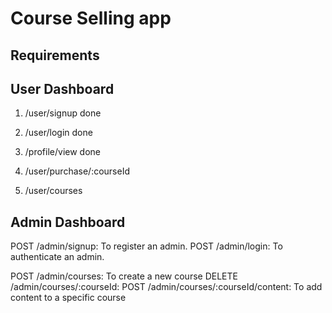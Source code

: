 # Course Selling app

## Requirements

## User Dashboard
1. /user/signup done
2. /user/login  done
3. /profile/view done

3. /user/purchase/:courseId  
4. /user/courses  



## Admin Dashboard

POST /admin/signup: To register an admin.
POST /admin/login: To authenticate an admin.

POST /admin/courses: To create a new course 
DELETE /admin/courses/:courseId: 
POST /admin/courses/:courseId/content: To add content to a specific course 